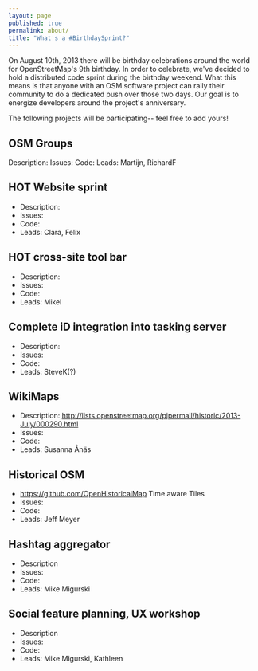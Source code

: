 ```yaml
---
layout: page
published: true
permalink: about/
title: "What's a #BirthdaySprint?"
---
```


On August 10th, 2013 there will be birthday celebrations around the world for OpenStreetMap's 9th birthday. In order to celebrate, we've decided to hold a distributed code sprint during the birthday weekend. What this means is that anyone with an OSM software project can rally their community to do a dedicated push over those two days. Our goal is to energize developers around the project's anniversary. 

The following projects will be participating-- feel free to add yours!

## OSM Groups

Description:
Issues:
Code:
Leads: Martijn, RichardF

## HOT Website sprint

* Description:
* Issues:
* Code:
* Leads: Clara, Felix

## HOT cross-site tool bar

* Description:
* Issues:
* Code:
* Leads: Mikel

## Complete iD integration into tasking server

* Description:
* Issues:
* Code:
* Leads: SteveK(?)

## WikiMaps

* Description: http://lists.openstreetmap.org/pipermail/historic/2013-July/000290.html
* Issues:
* Code:
* Leads: Susanna Ånäs

## Historical OSM

* https://github.com/OpenHistoricalMap Time aware Tiles 
* Issues:
* Code:
* Leads: Jeff Meyer

## Hashtag aggregator

* Description
* Issues:
* Code:
* Leads: Mike Migurski

## Social feature planning, UX workshop

* Description
* Issues:
* Code:
* Leads: Mike Migurski, Kathleen